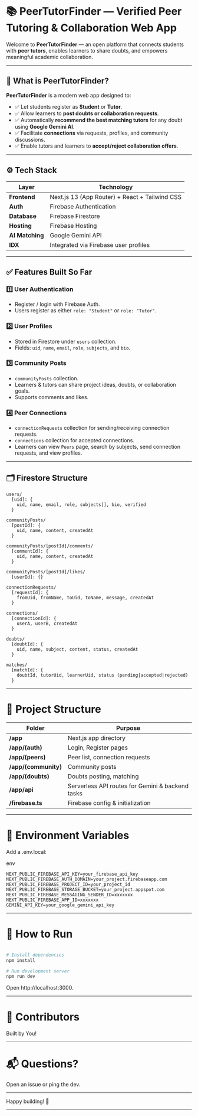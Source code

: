# 📚 PeerTutorFinder — Verified Peer Tutoring & Collaboration Web App

Welcome to **PeerTutorFinder** — an open platform that connects students with **peer tutors**, enables learners to share doubts, and empowers meaningful academic collaboration.

---

## 🚀 What is PeerTutorFinder?

**PeerTutorFinder** is a modern web app designed to:
- ✅ Let students register as **Student** or **Tutor**.
- ✅ Allow learners to **post doubts or collaboration requests**.
- ✅ Automatically **recommend the best matching tutors** for any doubt using **Google Gemini AI**.
- ✅ Facilitate **connections** via requests, profiles, and community discussions.
- ✅ Enable tutors and learners to **accept/reject collaboration offers**.

---

## ⚙️ Tech Stack

| Layer | Technology |
|-------|-------------|
| **Frontend** | Next.js 13 (App Router) + React + Tailwind CSS |
| **Auth** | Firebase Authentication |
| **Database** | Firebase Firestore |
| **Hosting** | Firebase Hosting |
| **AI Matching** | Google Gemini API |
| **IDX** | Integrated via Firebase user profiles |

---

## ✅ Features Built So Far

### 1️⃣ User Authentication
- Register / login with Firebase Auth.
- Users register as either `role: "Student"` or `role: "Tutor"`.

### 2️⃣ User Profiles
- Stored in Firestore under `users` collection.
- Fields: `uid`, `name`, `email`, `role`, `subjects`, and `bio`.

### 3️⃣ Community Posts
- `communityPosts` collection.
- Learners & tutors can share project ideas, doubts, or collaboration goals.
- Supports comments and likes.

### 4️⃣ Peer Connections
- `connectionRequests` collection for sending/receiving connection requests.
- `connections` collection for accepted connections.
- Learners can view `Peers` page, search by subjects, send connection requests, and view profiles.

---

## 🗂️ Firestore Structure

```plaintext
users/
  [uid]: {
    uid, name, email, role, subjects[], bio, verified
  }

communityPosts/
  [postId]: {
    uid, name, content, createdAt
  }

communityPosts/[postId]/comments/
  [commentId]: {
    uid, name, content, createdAt
  }

communityPosts/[postId]/likes/
  [userId]: {}

connectionRequests/
  [requestId]: {
    fromUid, fromName, toUid, toName, message, createdAt
  }

connections/
  [connectionId]: {
    userA, userB, createdAt
  }

doubts/
  [doubtId]: {
    uid, name, subject, content, status, createdAt
  }

matches/
  [matchId]: {
    doubtId, tutorUid, learnerUid, status (pending|accepted|rejected)
  }
```
---

# 📌 Project Structure

| Folder | Purpose |
|--------|----------|
| **/app** | Next.js app directory |
| **/app/(auth)** |	Login, Register pages |
| **/app/(peers)** | Peer list, connection requests |
| **/app/(community)** | Community posts |
| **/app/(doubts)** | Doubts posting, matching |
| **/app/api** | Serverless API routes for Gemini & backend tasks | 
| **/firebase.ts** | Firebase config & initialization |

---

# 🔑 Environment Variables

Add a .env.local:

env
```
NEXT_PUBLIC_FIREBASE_API_KEY=your_firebase_api_key
NEXT_PUBLIC_FIREBASE_AUTH_DOMAIN=your_project.firebaseapp.com
NEXT_PUBLIC_FIREBASE_PROJECT_ID=your_project_id
NEXT_PUBLIC_FIREBASE_STORAGE_BUCKET=your_project.appspot.com
NEXT_PUBLIC_FIREBASE_MESSAGING_SENDER_ID=xxxxxxx
NEXT_PUBLIC_FIREBASE_APP_ID=xxxxxxx
GEMINI_API_KEY=your_google_gemini_api_key
```
---

# 📌 How to Run

```bash

# Install dependencies
npm install

# Run development server
npm run dev

```
Open http://localhost:3000.

---

# 🤝 Contributors
Built by You!

---

# 📬 Questions?
Open an issue or ping the dev.

---

Happy building! 🚀

---
